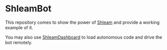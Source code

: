 # ShleamBot
This repository comes to show the power of [Shleam](https://github.com/GeneralAngels/Shleam) and provide a working example of it.

You may also use [ShleamDashboard](https://github.com/GeneralAngels/ShleamDashboard) to load autonomous code and drive the bot remotely.